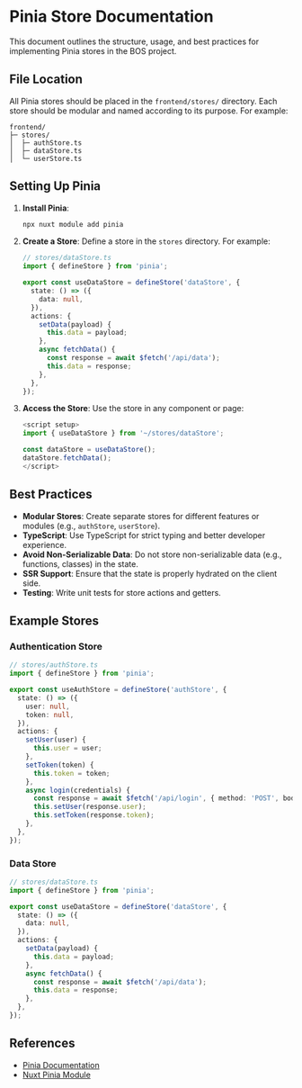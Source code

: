 # Pinia Store Documentation

This document outlines the structure, usage, and best practices for implementing Pinia stores in the BOS project.

## File Location

All Pinia stores should be placed in the `frontend/stores/` directory. Each store should be modular and named according to its purpose. For example:

```plaintext
frontend/
├─ stores/
│  ├─ authStore.ts
│  ├─ dataStore.ts
│  └─ userStore.ts
```

## Setting Up Pinia

1. **Install Pinia**:
   ```bash
   npx nuxt module add pinia
   ```

2. **Create a Store**:
   Define a store in the `stores` directory. For example:
   ```typescript
   // stores/dataStore.ts
   import { defineStore } from 'pinia';

   export const useDataStore = defineStore('dataStore', {
     state: () => ({
       data: null,
     }),
     actions: {
       setData(payload) {
         this.data = payload;
       },
       async fetchData() {
         const response = await $fetch('/api/data');
         this.data = response;
       },
     },
   });
   ```

3. **Access the Store**:
   Use the store in any component or page:
   ```typescript
   <script setup>
   import { useDataStore } from '~/stores/dataStore';

   const dataStore = useDataStore();
   dataStore.fetchData();
   </script>
   ```

## Best Practices

- **Modular Stores**: Create separate stores for different features or modules (e.g., `authStore`, `userStore`).
- **TypeScript**: Use TypeScript for strict typing and better developer experience.
- **Avoid Non-Serializable Data**: Do not store non-serializable data (e.g., functions, classes) in the state.
- **SSR Support**: Ensure that the state is properly hydrated on the client side.
- **Testing**: Write unit tests for store actions and getters.

## Example Stores

### Authentication Store
```typescript
// stores/authStore.ts
import { defineStore } from 'pinia';

export const useAuthStore = defineStore('authStore', {
  state: () => ({
    user: null,
    token: null,
  }),
  actions: {
    setUser(user) {
      this.user = user;
    },
    setToken(token) {
      this.token = token;
    },
    async login(credentials) {
      const response = await $fetch('/api/login', { method: 'POST', body: credentials });
      this.setUser(response.user);
      this.setToken(response.token);
    },
  },
});
```

### Data Store
```typescript
// stores/dataStore.ts
import { defineStore } from 'pinia';

export const useDataStore = defineStore('dataStore', {
  state: () => ({
    data: null,
  }),
  actions: {
    setData(payload) {
      this.data = payload;
    },
    async fetchData() {
      const response = await $fetch('/api/data');
      this.data = response;
    },
  },
});
```

## References

- [Pinia Documentation](https://pinia.vuejs.org/)
- [Nuxt Pinia Module](https://pinia.vuejs.org/ssr/nuxt.html)
